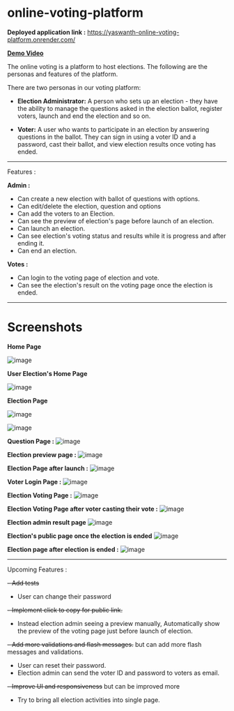 # online-voting-platform

**Deployed application link :** https://yaswanth-online-voting-platform.onrender.com/

[**Demo Video**](https://drive.google.com/file/d/1su5BvmmGtpwvz27LjwQ1t7R205cvbC_h/view?usp=sharing)

The online voting is a platform to host elections. The following are the personas and features of the platform.

There are two personas in our voting platform:

- **Election Administrator:** A person who sets up an election - they have the ability to manage the questions asked in the election ballot, register voters, launch and
  end the election and so on.

- **Voter:** A user who wants to participate in an election by answering questions in the ballot. They can sign in using a voter ID and a password,
  cast their ballot, and view election results once voting has ended.

---

Features :

**Admin :**

- Can create a new election with ballot of questions with options.
- Can edit/delete the election, question and options
- Can add the voters to an Election.
- Can see the preview of election's page before launch of an election.
- Can launch an election.
- Can see election's voting status and results while it is progress and after ending it.
- Can end an election.

**Votes :**

- Can login to the voting page of election and vote.
- Can see the election's result on the voting page once the election is ended.

---

# Screenshots

**Home Page**

![image](https://user-images.githubusercontent.com/53794102/210167455-dd585647-de3a-4a8e-9172-601320c6e42d.png)

**User Election's Home Page**

![image](https://user-images.githubusercontent.com/53794102/210167599-fdf158fe-65ba-454e-b500-b4984f29a040.png)

**Election Page**

![image](https://user-images.githubusercontent.com/53794102/210167638-492d2b29-6378-4841-9517-95aca58b23c8.png)

![image](https://user-images.githubusercontent.com/53794102/210167661-21163d0e-1cb4-4671-9692-6237e2b73283.png)

**Question Page :**
![image](https://user-images.githubusercontent.com/53794102/210167682-7080176c-6f66-4ac3-adf6-ba30d1f5c959.png)

**Election preview page :**
![image](https://user-images.githubusercontent.com/53794102/210167724-2348cc4e-6a05-47ac-9b9d-83dc71e1c4b0.png)

**Election Page after launch :**
![image](https://user-images.githubusercontent.com/53794102/210167747-02ee6b92-ee7a-471d-801d-dddde4b20d27.png)

**Voter Login Page :**
![image](https://user-images.githubusercontent.com/53794102/210167787-5974a396-30e5-44c6-b520-568b794489b2.png)

**Election Voting Page :**
![image](https://user-images.githubusercontent.com/53794102/210167807-bf9f3450-2df9-4a16-89fc-b352c97e6aac.png)

**Election Voting Page after voter casting their vote :**
![image](https://user-images.githubusercontent.com/53794102/210167837-f0aaaf66-da3c-4097-a384-8f3acbf9d8fa.png)

**Election admin result page**
![image](https://user-images.githubusercontent.com/53794102/210167879-4d467197-1c52-43d5-bcfd-246d8e73b51a.png)

**Election's public page once the election is ended**
![image](https://user-images.githubusercontent.com/53794102/210167893-bf708ece-1227-4feb-a312-ce2b0c409bf5.png)

**Election page after election is ended :**
![image](https://user-images.githubusercontent.com/53794102/210168297-73dec21b-bdb0-4a2e-a907-d5acdc0871fd.png)

---

Upcoming Features :

~~- Add tests~~
- User can change their password

~~- Implement click to copy for public link.~~

- Instead election admin seeing a preview manually, Automatically show the preview of the voting page just before launch of election.

~~- Add more validations and flash messages.~~ but can add more flash messages and validations.

- User can reset their password.
- Election admin can send the voter ID and password to voters as email.

~~- Improve UI and responsiveness~~ but can be improved more
- Try to bring all election activities into single page.
